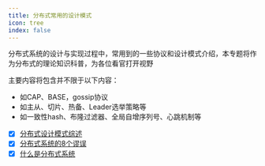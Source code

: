 ```yaml
---
title: 分布式常用的设计模式
icon: tree
index: false
---
```


分布式系统的设计与实现过程中，常用到的一些协议和设计模式介绍，本专题将作为分布式的理论知识科普，为各位看官打开视野



主要内容将包含并不限于以下内容：

- 如CAP、BASE，gossip协议
- 如主从、切片、热备、Leader选举策略等
- 如一致性hash、布隆过滤器、全局自增序列号、心跳机制等


- [x] [分布式设计模式综述](01.分布式设计模式综述)
- [x] [分布式系统的8个谬误](02.分布式系统的8个谬误)
- [x] [什么是分布式系统](03.什么是分布式系统)
